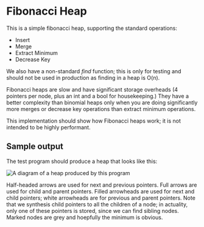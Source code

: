 # Fibonacci Heap

This is a simple fibonacci heap, supporting the standard operations:

* Insert
* Merge
* Extract Minimum
* Decrease Key

We also have a non-standard *find* function; this is only for testing and should not be used in production as finding in a heap is O(n).

Fibonacci heaps are slow and have significant storage overheads (4 pointers per node, plus an int and a bool for housekeeping.) They have a better complexity than binomial heaps only when you are doing significantly more merges or decrease key operations than extract minimum operations.

This implementation should show how Fibonacci heaps work; it is not intended to be highly performant.

## Sample output
The test program should produce a heap that looks like this:

![A diagram of a heap produced by this program](https://github.com/robinmessage/fibonacci/raw/master/sample.png "Sample Fibonacci Heap")

Half-headed arrows are used for next and previous pointers. Full arrows are used for child and parent pointers. Filled arrowheads are used for next and child pointers; white arrowheads are for previous and parent pointers. Note that we synthesis child pointers to all the children of a node; in actuality, only one of these pointers is stored, since we can find sibling nodes. Marked nodes are grey and hoepfully the minimum is obvious.
